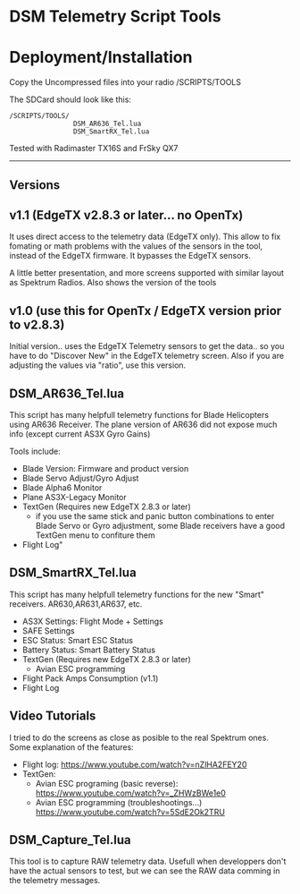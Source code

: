 # DSM Telemetry Script Tools


# Deployment/Installation

Copy the Uncompressed files into your radio /SCRIPTS/TOOLS

The SDCard should look like this:

    /SCRIPTS/TOOLS/
                    DSM_AR636_Tel.lua
                    DSM_SmartRX_Tel.lua



Tested with Radimaster TX16S and FrSky QX7

---

## Versions

## v1.1  (EdgeTX v2.8.3 or later... no OpenTx)

It uses direct access to the telemetry data (EdgeTX only).  This allow to fix fomating or math problems with the values of the sensors in the tool, instead of the EdgeTX firmware. It bypasses the EdgeTX sensors.

A little better presentation, and more screens supported with similar layout as Spektrum Radios.
Also shows the version of the tools


## v1.0  (use this for OpenTx / EdgeTX version prior to v2.8.3)

Initial version.. uses the EdgeTX Telemetry sensors to get the data.. so you have to do "Discover New" in the EdgeTX telemetry screen. Also if you are adjusting the values via "ratio", use this version.

## DSM_AR636_Tel.lua

This script has many helpfull telemetry functions for Blade Helicopters using AR636 Receiver.  The plane version of AR636 did not expose much info (except current AS3X Gyro Gains)

Tools include:

* Blade Version:  Firmware and product version
* Blade Servo Adjust/Gyro Adjust 
* Blade Alpha6 Monitor
* Plane AS3X-Legacy Monitor
* TextGen  (Requires new EdgeTX 2.8.3 or later)  
   - if you use the same stick and panic button combinations to enter Blade Servo or Gyro adjustment, some Blade receivers have a good TextGen menu to confiture them
* Flight Log"

## DSM_SmartRX_Tel.lua

This script has many helpfull telemetry functions for the new "Smart" receivers. AR630,AR631,AR637, etc.

* AS3X Settings:  Flight Mode + Settings 
* SAFE Settings
* ESC Status: Smart ESC Status
* Battery Status: Smart Battery Status
* TextGen (Requires new EdgeTX 2.8.3 or later)
    -  Avian ESC programming
* Flight Pack Amps Consumption (v1.1)
* Flight Log

## Video Tutorials
I tried to do the screens as close as posible to the real Spektrum ones.  
Some explanation of the features:

* Flight log:  https://www.youtube.com/watch?v=nZlHA2FEY20
* TextGen: 
    - Avian ESC programing (basic reverse): https://www.youtube.com/watch?v=_ZHWzBWe1e0
    - Avian ESC programming (troubleshootings...) https://www.youtube.com/watch?v=5SdE2Ok2TRU

## DSM_Capture_Tel.lua

This tool is to capture RAW telemetry data. Usefull when developpers don't have the actual sensors to test, but we can see the RAW data comming in the telemetry messages.

